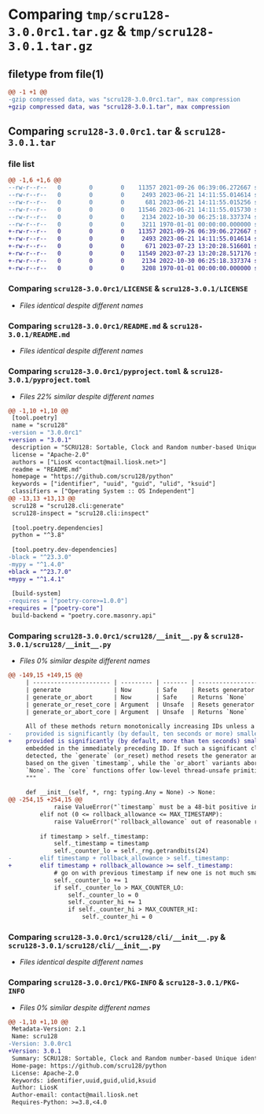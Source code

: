 # Comparing `tmp/scru128-3.0.0rc1.tar.gz` & `tmp/scru128-3.0.1.tar.gz`

## filetype from file(1)

```diff
@@ -1 +1 @@
-gzip compressed data, was "scru128-3.0.0rc1.tar", max compression
+gzip compressed data, was "scru128-3.0.1.tar", max compression
```

## Comparing `scru128-3.0.0rc1.tar` & `scru128-3.0.1.tar`

### file list

```diff
@@ -1,6 +1,6 @@
--rw-r--r--   0        0        0    11357 2021-09-26 06:39:06.272667 scru128-3.0.0rc1/LICENSE
--rw-r--r--   0        0        0     2493 2023-06-21 14:11:55.014614 scru128-3.0.0rc1/README.md
--rw-r--r--   0        0        0      681 2023-06-21 14:11:55.015256 scru128-3.0.0rc1/pyproject.toml
--rw-r--r--   0        0        0    11546 2023-06-21 14:11:55.015730 scru128-3.0.0rc1/scru128/__init__.py
--rw-r--r--   0        0        0     2134 2022-10-30 06:25:18.337374 scru128-3.0.0rc1/scru128/cli/__init__.py
--rw-r--r--   0        0        0     3211 1970-01-01 00:00:00.000000 scru128-3.0.0rc1/PKG-INFO
+-rw-r--r--   0        0        0    11357 2021-09-26 06:39:06.272667 scru128-3.0.1/LICENSE
+-rw-r--r--   0        0        0     2493 2023-06-21 14:11:55.014614 scru128-3.0.1/README.md
+-rw-r--r--   0        0        0      671 2023-07-23 13:20:28.516601 scru128-3.0.1/pyproject.toml
+-rw-r--r--   0        0        0    11549 2023-07-23 13:20:28.517176 scru128-3.0.1/scru128/__init__.py
+-rw-r--r--   0        0        0     2134 2022-10-30 06:25:18.337374 scru128-3.0.1/scru128/cli/__init__.py
+-rw-r--r--   0        0        0     3208 1970-01-01 00:00:00.000000 scru128-3.0.1/PKG-INFO
```

### Comparing `scru128-3.0.0rc1/LICENSE` & `scru128-3.0.1/LICENSE`

 * *Files identical despite different names*

### Comparing `scru128-3.0.0rc1/README.md` & `scru128-3.0.1/README.md`

 * *Files identical despite different names*

### Comparing `scru128-3.0.0rc1/pyproject.toml` & `scru128-3.0.1/pyproject.toml`

 * *Files 22% similar despite different names*

```diff
@@ -1,10 +1,10 @@
 [tool.poetry]
 name = "scru128"
-version = "3.0.0rc1"
+version = "3.0.1"
 description = "SCRU128: Sortable, Clock and Random number-based Unique identifier"
 license = "Apache-2.0"
 authors = ["LiosK <contact@mail.liosk.net>"]
 readme = "README.md"
 homepage = "https://github.com/scru128/python"
 keywords = ["identifier", "uuid", "guid", "ulid", "ksuid"]
 classifiers = ["Operating System :: OS Independent"]
@@ -13,13 +13,13 @@
 scru128 = "scru128.cli:generate"
 scru128-inspect = "scru128.cli:inspect"
 
 [tool.poetry.dependencies]
 python = "^3.8"
 
 [tool.poetry.dev-dependencies]
-black = "^23.3.0"
-mypy = "^1.4.0"
+black = "^23.7.0"
+mypy = "^1.4.1"
 
 [build-system]
-requires = ["poetry-core>=1.0.0"]
+requires = ["poetry-core"]
 build-backend = "poetry.core.masonry.api"
```

### Comparing `scru128-3.0.0rc1/scru128/__init__.py` & `scru128-3.0.1/scru128/__init__.py`

 * *Files 0% similar despite different names*

```diff
@@ -149,15 +149,15 @@
     | ---------------------- | --------- | ------- | ------------------- |
     | generate               | Now       | Safe    | Resets generator    |
     | generate_or_abort      | Now       | Safe    | Returns `None`      |
     | generate_or_reset_core | Argument  | Unsafe  | Resets generator    |
     | generate_or_abort_core | Argument  | Unsafe  | Returns `None`      |
 
     All of these methods return monotonically increasing IDs unless a `timestamp`
-    provided is significantly (by default, ten seconds or more) smaller than the one
+    provided is significantly (by default, more than ten seconds) smaller than the one
     embedded in the immediately preceding ID. If such a significant clock rollback is
     detected, the `generate` (or_reset) method resets the generator and returns a new ID
     based on the given `timestamp`, while the `or_abort` variants abort and return
     `None`. The `core` functions offer low-level thread-unsafe primitives.
     """
 
     def __init__(self, *, rng: typing.Any = None) -> None:
@@ -254,15 +254,15 @@
             raise ValueError("`timestamp` must be a 48-bit positive integer")
         elif not (0 <= rollback_allowance <= MAX_TIMESTAMP):
             raise ValueError("`rollback_allowance` out of reasonable range")
 
         if timestamp > self._timestamp:
             self._timestamp = timestamp
             self._counter_lo = self._rng.getrandbits(24)
-        elif timestamp + rollback_allowance > self._timestamp:
+        elif timestamp + rollback_allowance >= self._timestamp:
             # go on with previous timestamp if new one is not much smaller
             self._counter_lo += 1
             if self._counter_lo > MAX_COUNTER_LO:
                 self._counter_lo = 0
                 self._counter_hi += 1
                 if self._counter_hi > MAX_COUNTER_HI:
                     self._counter_hi = 0
```

### Comparing `scru128-3.0.0rc1/scru128/cli/__init__.py` & `scru128-3.0.1/scru128/cli/__init__.py`

 * *Files identical despite different names*

### Comparing `scru128-3.0.0rc1/PKG-INFO` & `scru128-3.0.1/PKG-INFO`

 * *Files 0% similar despite different names*

```diff
@@ -1,10 +1,10 @@
 Metadata-Version: 2.1
 Name: scru128
-Version: 3.0.0rc1
+Version: 3.0.1
 Summary: SCRU128: Sortable, Clock and Random number-based Unique identifier
 Home-page: https://github.com/scru128/python
 License: Apache-2.0
 Keywords: identifier,uuid,guid,ulid,ksuid
 Author: LiosK
 Author-email: contact@mail.liosk.net
 Requires-Python: >=3.8,<4.0
```

